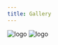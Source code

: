 ```yaml
---
title: Gallery
---
```

![logo](https://github.com/devhou-se/www-jp/assets/5674656/901318e0-2442-4b32-8387-2d6b2261aa8d)
![logo](https://github.com/devhou-se/www-jp/assets/5674656/901318e0-2442-4b32-8387-2d6b2261aa8d)